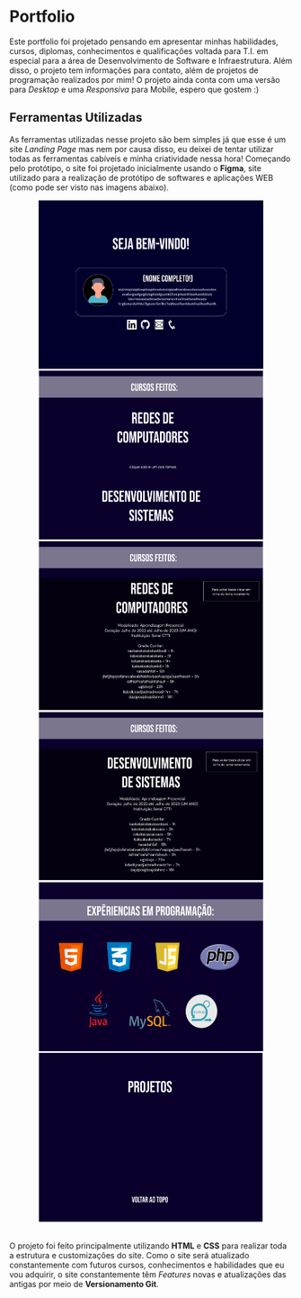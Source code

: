 # Portfolio #
Este portfolio foi projetado pensando em apresentar minhas habilidades, cursos, diplomas, conhecimentos e qualificações voltada para T.I. em especial para a área de Desenvolvimento de Software e Infraestrutura.
Além disso, o projeto tem informações para contato, além de projetos de programação realizados por mim! O projeto ainda conta com uma versão para _Desktop_ e uma _Responsiva_ para Mobile, espero que gostem :)

## Ferramentas Utilizadas ##
As ferramentas utilizadas nesse projeto são bem simples já que esse é um site _Landing Page_ mas nem por causa disso, eu deixei de tentar utilizar todas as ferramentas cabíveis e minha criatividade nessa hora!
Começando pelo protótipo, o site foi projetado inicialmente usando o __Figma__, site utilizado para a realização de protótipo de softwares e aplicações WEB (como pode ser visto nas imagens abaixo).
<div align="center">
<img src="Imagens_GitHub/Projeto_1.png" alt="Figma" width="400px" height="300px"/>
<img src="Imagens_GitHub/Projeto_2.png" alt="Figma" width="400px" height="300px"/>

<img src="Imagens_GitHub/Projeto_3.png" alt="Figma" width="400px" height="300px"/>
<img src="Imagens_GitHub/Projeto_4.png" alt="Figma" width="400px" height="300px"/>

<img src="Imagens_GitHub/Projeto_5.png" alt="Figma" width="400px" height="300px"/>
<img src="Imagens_GitHub/Projeto_6.png" alt="Figma" width="400px" height="300px"/>
</div>
<br>

O projeto foi feito principalmente utilizando __HTML__ e __CSS__ para realizar toda a estrutura e customizações do site. Como o site será atualizado constantemente com futuros cursos, conhecimentos e habilidades que eu vou adquirir, o site constantemente têm _Features_ novas e atualizações das antigas por meio de __Versionamento Git__.



